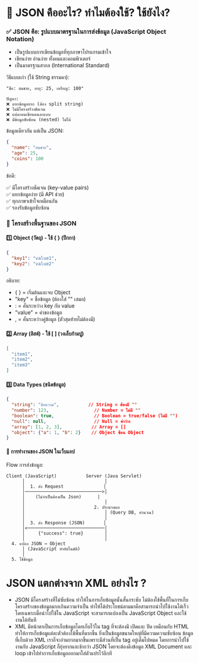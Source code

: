 # 📖 JSON คืออะไร? ทำไมต้องใช้? ใช้ยังไง?
### ✅ JSON คือ: รูปแบบมาตรฐานในการส่งข้อมูล (JavaScript Object Notation)
- เป็นรูปแบบการเขียนข้อมูลที่ทุกภาษาโปรแกรมเข้าใจ
- เขียนง่าย อ่านง่าย ทั้งคนและคอมพิวเตอร์
- เป็นมาตรฐานสากล (International Standard)

วิธีแบบเก่า (ใช้ String ธรรมดา):
```
"ชื่อ: สมชาย, อายุ: 25, เหรียญ: 100"

ปัญหา:
❌ แยกข้อมูลยาก (ต้อง split string)
❌ ไม่มีโครงสร้างชัดเจน
❌ แต่ละคนเขียนคนละแบบ
❌ มีข้อมูลซับซ้อน (nested) ไม่ได้
```

ข้อมูลเดียวกัน แต่เป็น JSON:
```json
{
  "name": "สมชาย",
  "age": 25,
  "coins": 100
}
```
ข้อดี:

✅ มีโครงสร้างชัดเจน (key-value pairs)<br>
✅ แยกข้อมูลง่าย (มี API ช่วย)<br>
✅ ทุกภาษาเข้าใจเหมือนกัน<br>
✅ รองรับข้อมูลซับซ้อน<br>

### 📐 โครงสร้างพื้นฐานของ JSON
#### 1️⃣ Object (วัตถุ) - ใช้ { } (ปีกกา)
```json
{
  "key1": "value1",
  "key2": "value2"
}
```
อธิบาย:
- { } = เริ่มต้นและจบ Object
- "key" = ชื่อข้อมูล (ต้องใส่ "" เสมอ)
- : = คั่นระหว่าง key กับ value
- "value" = ค่าของข้อมูล
- , = คั่นระหว่างคู่ข้อมูล (ตัวสุดท้ายไม่ต้องมี)

#### 2️⃣ Array (ลิสต์) - ใช้ [ ] (วงเล็บก้ามปู)
```json
[
  "item1",
  "item2",
  "item3"
]
```
#### 3️⃣ Data Types (ชนิดข้อมูล)
```json
{
  "string": "ข้อความ",           // String = ต้องมี ""
  "number": 123,                 // Number = ไม่มี ""
  "boolean": true,               // Boolean = true/false (ไม่มี "")
  "null": null,                  // Null = ค่าว่าง
  "array": [1, 2, 3],           // Array = []
  "object": {"a": 1, "b": 2}    // Object ซ้อน Object
}
```
#### 🔄 การทำงานของ JSON ในเว็บแอป
Flow การส่งข้อมูล:
```
Client (JavaScript)           Server (Java Servlet)
      │                              │
      │  1. ส่ง Request               │
      │─────────────────────────────>│
      │    (ไม่จำเป็นต้องเป็น Json)      |
      │                              │
      │                          2. ประมวลผล
      │                              │ (Query DB, คำนวณ)
      │                              │
      │  3. ส่ง Response (JSON)       │
      │<─────────────────────────────│
      │     {"success": true}        │
      │                              │
  4. แปลง JSON → Object
      │ (JavaScript ทำอัตโนมัติ)
      │
  5. ใช้ข้อมูล
```
# JSON แตกต่างจาก XML อย่างไร ?
- JSON มีโครงสร้างที่ไม่ซับซ้อน ทำให้ในการเก็บข้อมูลนั้นสั้นกระชับ ไม่ต้องใช้พื้นที่ในการเก็บโครงสร้างของข้อมูลมากเกินความจำเป็น ทำให้ได้ประโยชน์ตามมาคือสามารถนำไปใช้งานได้เร็ว โดยเฉพาะเมื่อนำไปใช้ใน JavaScript จะสามารถแปลงเป็น JavaScript Object และใช้งานได้ทันที
- XML มีหน้าตาเป็นการเก็บข้อมูลโดยเก็บไว้ใน tag ที่จะต้องมี <tag> เปิดและ </tag> ปิด เหมือนกับ HTML ทำให้การเก็บข้อมูแต่ละตัวต้องใช้พื้นที่มากขึ้น ยิ่งเป็นข้อมูลขนาดใหญ่ที่มีความความซับซ้อน ข้อมูลที่เก็บด้วย XML เราก็จะอ่านยากมากขึ้นเพราะมีส่วนที่เป็น tag อยู่เต็มไปหมด โดยการนำไปใช้งานกับ JavaScript ก็ยุ่งยากและช้ากว่า JSON โดยจะต้องดึงข้อมูล XML Document และ loop เข้าไปทำการเก็บข้อมูลออกมาใส่ตัวแปรไว้อีกที

